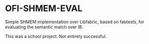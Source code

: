 # OFI-SHMEM-EVAL
Simple SHMEM implementation over Libfabric, based on fabtests, for evaluating the semantic match over IB.

This was a school project. Not entirely successful.
